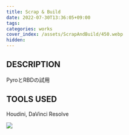 ```yaml
---
title: Scrap & Build
date: 2022-07-30T13:36:05+09:00
tags: 
categories: works
cover_index: /assets/ScrapAndBuild/450.webp
hidden: 
---
```


## DESCRIPTION
PyroとRBDの試用


## TOOLS USED
Houdini, DaVinci Resolve

![](/assets/ScrapAndBuild/01.webp)